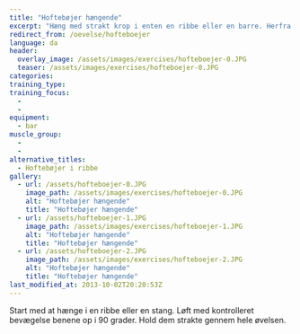 ```yaml
---
title: "Hoftebøjer hængende"
excerpt: "Hæng med strakt krop i enten en ribbe eller en barre. Herfra bøjes i hoften indtil fødderne er i vandret."
redirect_from: /oevelse/hofteboejer
language: da
header:
  overlay_image: /assets/images/exercises/hofteboejer-0.JPG
  teaser: /assets/images/exercises/hofteboejer-0.JPG
categories:
training_type: 
training_focus: 
  - 
  - 
equipment:
  - bar
muscle_group:
  - 
  - 
alternative_titles:
  - Hoftebøjer i ribbe
gallery:
  - url: /assets/hofteboejer-0.JPG
    image_path: /assets/images/exercises/hofteboejer-0.JPG
    alt: "Hoftebøjer hængende"
    title: "Hoftebøjer hængende"
  - url: /assets/hofteboejer-1.JPG
    image_path: /assets/images/exercises/hofteboejer-1.JPG
    alt: "Hoftebøjer hængende"
    title: "Hoftebøjer hængende"
  - url: /assets/hofteboejer-2.JPG
    image_path: /assets/images/exercises/hofteboejer-2.JPG
    alt: "Hoftebøjer hængende"
    title: "Hoftebøjer hængende"
last_modified_at: 2013-10-02T20:20:53Z
---
```


Start med at hænge i en ribbe eller en stang. Løft med kontrolleret bevægelse benene op i 90 grader. Hold dem strakte gennem hele øvelsen.
